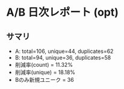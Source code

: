 # A/B 日次レポート (opt)

## サマリ
- A: total=106, unique=44, duplicates=62
- B: total=94, unique=36, duplicates=58
- 削減率(count) = 11.32%
- 削減率(unique) = 18.18%
- Bのみ新規ユニーク = 36
